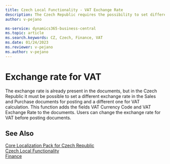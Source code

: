 ```yaml
---
title: Czech Local Functionality - VAT Exchange Rate
description: The Czech Republic requires the possibility to set different exchange rates for posting and VAT in sales and purchase documents. This feature adds the VAT Currency Code and VAT Exchange Rate fields in documents in the Czech version of Business Central.
author: v-pejano

ms-service: dynamics365-business-central
ms.topic: article
ms.search.keywords: CZ, Czech, Finance, VAT
ms.date: 01/24/2023
ms.reviewer: v-pejano
ms.author: v-pejano
---
```


# Exchange rate for VAT

The exchange rate is already present in the documents, but in the Czech Republic it must be possible to set a different exchange rate in the Sales and Purchase documents for posting and a different one for VAT calculation. This function adds the fields VAT Currency Code and VAT Exchange Rate to the documents.  Users can change the exchange rate for VAT before posting documents.

## See Also

[Core Localization Pack for Czech Republic](ui-extensions-core-localization-pack-cz.md)  
[Czech Local Functionality](czech-local-functionality.md)  
[Finance](../../finance.md)
